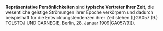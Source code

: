 
**Repräsentative Persönlichkeiten** sind **typische Vertreter ihrer Zeit**, die wesentliche geistige Strömungen ihrer Epoche verkörpern und dadurch beispielhaft für die Entwicklungstendenzen ihrer Zeit stehen ([[GA057 (9.) TOLSTOJ UND CARNEGIE, Berlin, 28. Januar 1909|GA057/9]]).

